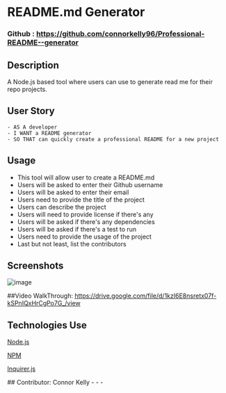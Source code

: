 # README.md Generator

### Github : https://github.com/connorkelly96/Professional-README--generator

## Description
A Node.js based tool where users can use to generate read me for their repo projects.
## User Story
```
- AS A developer
- I WANT a README generator
- SO THAT can quickly create a professional README for a new project
```
## Usage
- This tool will allow user to create a README.md
- Users will be asked to enter their Github username
- Users will be asked to enter their email
- Users need to provide the title of the project
- Users can describe the project
- Users will need to provide license if there's any
- Users will be asked if there's any dependencies
- Users will be asked if there's a test to run
- Users need to provide the usage of the project
- Last but not least, list the contributors

## Screenshots
![image](https://user-images.githubusercontent.com/108823822/190318193-5562f88c-f4eb-4984-b567-aac8e19d3c2d.png)

##Video WalkThrough: https://drive.google.com/file/d/1kzI6E8nsretx07f-kSPnIQxHrCgPo7G_/view  


## Technologies Use
<p><a href="https://nodejs.org/">Node.js</a></p>
<p><a href="https://www.npmjs.com/">NPM</a></p>
<p><a href="https://www.npmjs.com/package/inquirer">Inquirer.js</a></p>
## Contributor:
Connor Kelly 
- - -
